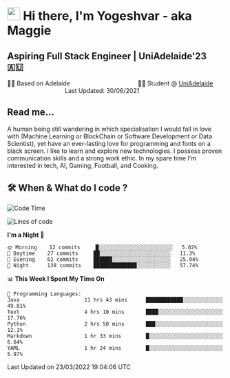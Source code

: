 <h1><img src="https://emojis.slackmojis.com/emojis/images/1531849430/4246/blob-sunglasses.gif?1531849430" width="30"/> Hi there, I'm Yogeshvar - aka Maggie</h1>

## Aspiring Full Stack Engineer | UniAdelaide'23 🇦🇺  
🏂🏻  Based on Adelaide &nbsp;&nbsp;&nbsp;&nbsp;&nbsp;&nbsp;&nbsp;&nbsp;&nbsp;&nbsp;&nbsp;&nbsp;&nbsp;&nbsp;&nbsp;&nbsp;&nbsp;&nbsp;&nbsp;&nbsp;&nbsp;&nbsp;&nbsp;&nbsp;&nbsp;&nbsp;&nbsp;&nbsp;&nbsp;&nbsp;&nbsp;&nbsp;&nbsp;&nbsp;&nbsp;&nbsp;&nbsp;&nbsp;&nbsp;👨‍💻 Student @ [UniAdelaide](https://www.adelaide.edu.au)   &nbsp;&nbsp;&nbsp;&nbsp;&nbsp;&nbsp;&nbsp;&nbsp;&nbsp;&nbsp;&nbsp;&nbsp;&nbsp;&nbsp;&nbsp;&nbsp;&nbsp;&nbsp;&nbsp;&nbsp;&nbsp;&nbsp;&nbsp;&nbsp;&nbsp;&nbsp;&nbsp;&nbsp;&nbsp;&nbsp;&nbsp;&nbsp; &nbsp;Last Updated: 30/06/2021

## Read me...

A human being still wandering in which specialisation I would fall in love with (Machine Learning or BlockChain or Software Development or Data Scientist), yet have an ever-lasting love for programming and fonts on a black screen. I like to learn and explore new technologies. I possess proven communication skills and a strong work ethic. In my spare time I'm interested in tech, AI, Gaming, Football, and Cooking.

## 🛠 When & What do I code ?  

<!--START_SECTION:waka-->
![Code Time](http://img.shields.io/badge/Code%20Time-1%2C295%20hrs%2029%20mins-blue)

![Lines of code](https://img.shields.io/badge/From%20Hello%20World%20I%27ve%20Written-548%20Thousand%20lines%20of%20code-blue)

**I'm a Night 🦉** 

```text
🌞 Morning    12 commits     █░░░░░░░░░░░░░░░░░░░░░░░░   5.02% 
🌆 Daytime    27 commits     ██░░░░░░░░░░░░░░░░░░░░░░░   11.3% 
🌃 Evening    62 commits     ██████░░░░░░░░░░░░░░░░░░░   25.94% 
🌙 Night      138 commits    ██████████████░░░░░░░░░░░   57.74%

```


📊 **This Week I Spent My Time On** 

```text
💬 Programming Languages: 
Java                     11 hrs 43 mins      ████████████░░░░░░░░░░░░░   49.81% 
Text                     4 hrs 10 mins       ████░░░░░░░░░░░░░░░░░░░░░   17.76% 
Python                   2 hrs 50 mins       ███░░░░░░░░░░░░░░░░░░░░░░   12.1% 
Markdown                 1 hr 33 mins        █░░░░░░░░░░░░░░░░░░░░░░░░   6.64% 
YAML                     1 hr 24 mins        █░░░░░░░░░░░░░░░░░░░░░░░░   5.97%

```


 Last Updated on 23/03/2022 19:04:06 UTC
<!--END_SECTION:waka-->
